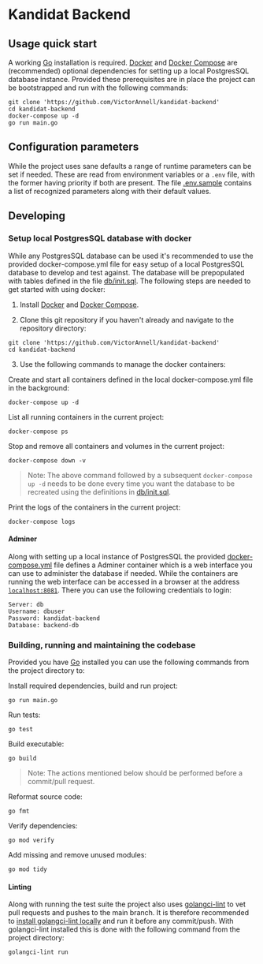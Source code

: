 # Kandidat Backend

## Usage quick start

A working [Go][] installation is required. [Docker][] and [Docker Compose][] are (recommended) optional dependencies for setting up a local PostgresSQL database instance. Provided these prerequisites are in place the project can be bootstrapped and run with the following commands:

```shell
git clone 'https://github.com/VictorAnnell/kandidat-backend'
cd kandidat-backend
docker-compose up -d
go run main.go
```

## Configuration parameters

While the project uses sane defaults a range of runtime parameters can be set if needed. These are read from environment variables or a `.env` file, with the former having priority if both are present. The file [.env.sample](.env.sample) contains a list of recognized parameters along with their default values.

## Developing

### Setup local PostgresSQL database with docker

While any PostgresSQL database can be used it's recommended to use the provided docker-compose.yml file for easy setup of a local PostgresSQL database to develop and test against. The database will be prepopulated with tables defined in the file [db/init.sql](db/init.sql). The following steps are needed to get started with using docker:

1. Install [Docker][] and [Docker Compose][].

2. Clone this git repository if you haven't already and navigate to the repository directory:

```shell
git clone 'https://github.com/VictorAnnell/kandidat-backend'
cd kandidat-backend
```

3. Use the following commands to manage the docker containers:

Create and start all containers defined in the local docker-compose.yml file in the background:

```
docker-compose up -d
```

List all running containers in the current project:

```
docker-compose ps
```

Stop and remove all containers and volumes in the current project:

```
docker-compose down -v
```

> Note: The above command followed by a subsequent `docker-compose up -d` needs to be done every time you want the database to be recreated using the definitions in [db/init.sql](db/init.sql).

Print the logs of the containers in the current project:

```
docker-compose logs
```

#### Adminer

Along with setting up a local instance of PostgresSQL the provided [docker-compose.yml](docker-compose.yml) file defines a Adminer container which is a web interface you can use to administer the database if needed.
While the containers are running the web interface can be accessed in a browser at the address [`localhost:8081`](http://localhost:8081). There you can use the following credentials to login:

```
Server: db
Username: dbuser
Password: kandidat-backend
Database: backend-db
```

### Building, running and maintaining the codebase

Provided you have [Go][] installed you can use the following commands from the project directory to:

Install required dependencies, build and run project:

```shell
go run main.go
```

Run tests:

```
go test
```

Build executable:

```
go build
```

> Note: The actions mentioned below should be performed before a commit/pull request.

Reformat source code:

```
go fmt
```

Verify dependencies:

```
go mod verify
```

Add missing and remove unused modules:

```
go mod tidy
```

#### Linting

Along with running the test suite the project also uses [golangci-lint][] to vet pull requests and pushes to the main branch. It is therefore recommended to [install golangci-lint locally][] and run it before any commit/push. With golangci-lint installed this is done with the following command from the project directory:

```
golangci-lint run
```

[docker compose]: https://docs.docker.com/compose/install/
[docker]: https://www.docker.com/
[go]: https://go.dev/
[golangci-lint]: https://github.com/golangci/golangci-lint
[install golangci-lint locally]: https://golangci-lint.run/usage/install/#local-installation
